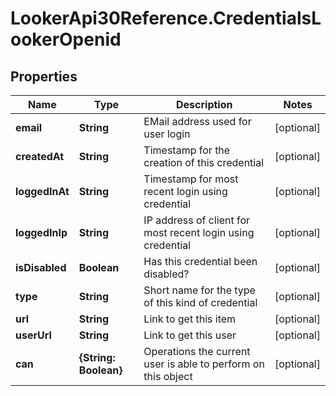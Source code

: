 # LookerApi30Reference.CredentialsLookerOpenid

## Properties
Name | Type | Description | Notes
------------ | ------------- | ------------- | -------------
**email** | **String** | EMail address used for user login | [optional] 
**createdAt** | **String** | Timestamp for the creation of this credential | [optional] 
**loggedInAt** | **String** | Timestamp for most recent login using credential | [optional] 
**loggedInIp** | **String** | IP address of client for most recent login using credential | [optional] 
**isDisabled** | **Boolean** | Has this credential been disabled? | [optional] 
**type** | **String** | Short name for the type of this kind of credential | [optional] 
**url** | **String** | Link to get this item | [optional] 
**userUrl** | **String** | Link to get this user | [optional] 
**can** | **{String: Boolean}** | Operations the current user is able to perform on this object | [optional] 


